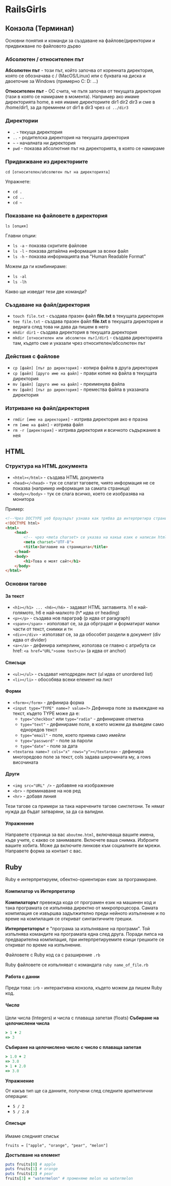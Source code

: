 # RailsGirls

## Конзола (Терминал)
Основни понятия и команди за създаване на файлове/директории и придвижване по файловото дърво

### Абсолютен / относителен път 
**Aбсолютен път** - този път, който започва от коренната директория, която се обозначава с / (МаcOS/Linux) или с буквата на диска и двоеточие за Windows (примерно C: D: ...)

**Относителен път** -  ОС счита, че пътя започва от текущата директория (тази в която се намираме в момента). Например ако имаме директорията home, в нея имаме директориите dir1 dir2 dir3 и сме в /home/dir1, за да преминем от dir1 в dir3 чрез `cd ../dir3`

### Директории 
- `.` - текуща директория
- `..` - родителска директория на текущата директория
- `~` - началната ни директория 
- `pwd` - показва абсолютния път на директорията, в която се намираме

### Придвижване из директориите
`cd [относителен/абсолютен път на директорията]`

Упражнете:
- `cd .`
- `cd ..`
- `cd ~`

### Показване на файловете в директория
`ls [опция]` 

Главни опции: 
- `ls -a` - показва скритите файлове
- `ls -l` - показва детайлна информация за всеки файл 
- `ls -h` - показва информацията във "Human Readable Format"

Moжем да ги комбинираме:
- `ls -al`
- `ls -lh`

Какво ще изведат тези две команди?

### Създаване на файл/директория
- `touch file.txt` - създава празен файл **file.txt** в текущата директория
- `tee file.txt` - създава празен файл **file.txt** в текущата директория и веднага след това ни дава да пишем в него 
- `mkdir dir1` - създава директория в текущата директория
- `mkdir [oтносителен или абсолютен път]/dir1` - създава директорията там, където сме и указали чрез относителен/абсолютен път

### Действия с файлове
- `cp [файл] [път до директория]` - копира файла в друга директория
- `cp [файл] [друго име на файл]` - прави копие на файла в текущата директория
- `mv [файл] [друго име на файл]` - преименува файла
- `mv [файл] [път до директория]` - премества файла в указаната директория

### Изтриване на файл/директория
- `rmdir [име на директория]` - изтрива директория ако е празна
- `rm [име на файл]` - изтрива файл
- `rm -r [директория]` - изтрива директория и всичкото съдържание в нея

## HTML 
### Структура на HTML документа
- `<html></html>` - създава HTML документа
- `<head></<head>` - тук се слагат таговете, чиято информация не се показва (например информация за самата страница)
- `<body></body>` - тук се слага всичко, което се изобразява на монитора

Пример: 
```html
<!--Чрез DOCTYPE уеб браузърът узнава как трябва да интерпретира страницата, като взима предвид версията на използвания език-->
<!DOCTYPE html> 
<html>
    <head>
        <!-- чрез <meta charset> се указва на какъв език е написан html документа -->
        <meta charset="UTF-8">
        <title>Заглавие на страницата</title>
    </head>
    <body>
        <h1>Това е моят сайт</h1>
    </body>
</html>
```
### Основни тагове
#### За текст
- `<h1></h1> ... <h6></h6>` - задават HTML заглавията. h1 е най-голямото, h6 е най-малкото (h* идва от heading)
- `<p></p>` - създава нов параграф (p идва от paragraph)
- `<span></span>` - използват се, за да oбрградят и форматират малки части от текст, снимки и тн
- `<div></div>` - използват се, за да обособят раздели в документ (div идва от divider)
- `<a></a>` - дефинира хиперлинк, използва се главно с атрибута си href: `<a href="URL">some text</a>` (a идва от anchor)
#### Списъци 
- `<ul></ul>` - създават неподреден лист (ul идва от unordered list)
- `<li></li>` - обособява всеки елемент на лист
#### Форми
- `<form></form>` - дефинира форма
- `<input type="TYPE" name=? value=?>` Дефинира поле за въвеждане на текст, където TYPE може да е: 
  - `type="checkbox"` или `type="radio"` - дефинираме отметка
  - `type="text"` - дефинираме поле, в което можем да въведем само едноредов текст
  - `type="email"` - поле, което приема само имейли
  - `type="password"` - поле за пароли
  - `type="date"` - поле за дата
- `<textarea name=? cols="x" rows="y"></textarea>` - дефинира многоредово поле за текст, cols задава широчината му, а rows височината
#### Други
- `<img src="URL" />` - добавяне на изображение
- `<br>` - преминаване на нов ред
- `<hr>` - добавя линия 

Тези тагове са примери за така наречените тагове синглетони. Те нямат нужда да бъдат затваряни, за да са валидни.

#### Упражнение
Направете страница за вас `aboutme.html`, включваща вашите имена, къде учите, с какво се занимавате. Включете ваша снимка. Изброите вашите хобита. Може да включите линкове към социалните ви мрежи. Направете форма за контакт с вас.

## Ruby
Ruby е интерпретируем, обектно-ориентиран език за програмиране. 

#### Компилатор vs Интерпретатор
**Компилаторът** превежда кода от програмен език на машинен код и така програмата се изпълнява директно от микропроцесора. Самата компилация се извършва задължително преди нейното изпълнение и по време на компилация се откриват синтактичните грешки.

**Интерпретаторът** е "програма за изпълняване на програми". Той изпълнява командите на програмата една след друга. Поради липса на предварителна компилация, при интерпретируемите езици грешките се откриват по време на изпълнение.

Файловете с Ruby код са с разширение `.rb`

Ruby файловете се изпълняват с командата `ruby name_of_file.rb`

#### Работа с данни 
Преди това: 
`irb` - интерактивна конзола, където можем да пишем Ruby код. 
##### Числа
Цели числа (Integers) и числа с плаваща запетая (floats)
**Събиране на целочислени числа**
```Ruby
> 1 + 2
=> 3
```
**Събиране на целочислено число с число с плаваща запетая**
```Ruby
> 1.0 + 2
=> 3.0
> 1 + 2.0
=> 3.0
```
**Упражнение**

От какъв тип ще са данните, получени след следните аритметични операции:
- `5 / 2`
- `5 / 2.0`

##### Списъци
Имаме следният списък 

`fruits = ["apple", "orange", "pear", "melon"]`

**Достъпване на елемент**
```Ruby
puts fruits[0] # apple
puts fruits[1] # orange
puts fruits[2] # pear
fruits[3] = "watermelon" # променяме melon на watermelon
```
